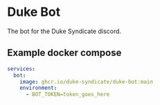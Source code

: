 # Duke Bot
The bot for the Duke Syndicate discord.

## Example docker compose
```yaml 
services:
  bot:
    image: ghcr.io/duke-syndicate/duke-bot:main
    environment:
      - BOT_TOKEN=token_goes_here
```
